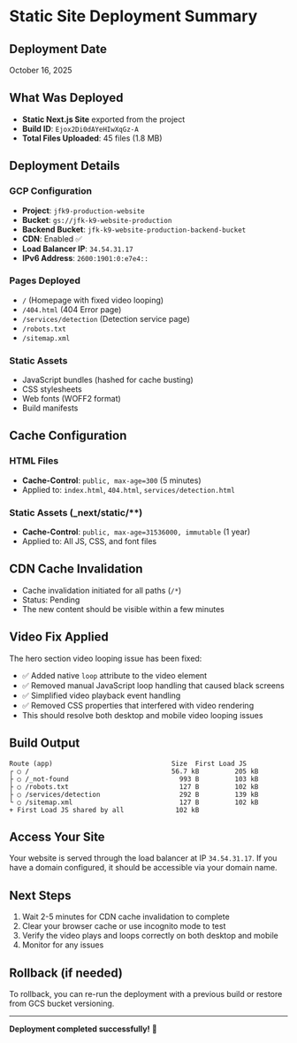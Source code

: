 # Static Site Deployment Summary

## Deployment Date
October 16, 2025

## What Was Deployed
- **Static Next.js Site** exported from the project
- **Build ID**: `Ejox2Di0dAYeHIwXqGz-A`
- **Total Files Uploaded**: 45 files (1.8 MB)

## Deployment Details

### GCP Configuration
- **Project**: `jfk9-production-website`
- **Bucket**: `gs://jfk-k9-website-production`
- **Backend Bucket**: `jfk-k9-website-production-backend-bucket`
- **CDN**: Enabled ✅
- **Load Balancer IP**: `34.54.31.17`
- **IPv6 Address**: `2600:1901:0:e7e4::`

### Pages Deployed
- `/` (Homepage with fixed video looping)
- `/404.html` (404 Error page)
- `/services/detection` (Detection service page)
- `/robots.txt`
- `/sitemap.xml`

### Static Assets
- JavaScript bundles (hashed for cache busting)
- CSS stylesheets
- Web fonts (WOFF2 format)
- Build manifests

## Cache Configuration

### HTML Files
- **Cache-Control**: `public, max-age=300` (5 minutes)
- Applied to: `index.html`, `404.html`, `services/detection.html`

### Static Assets (_next/static/**)
- **Cache-Control**: `public, max-age=31536000, immutable` (1 year)
- Applied to: All JS, CSS, and font files

## CDN Cache Invalidation
- Cache invalidation initiated for all paths (`/*`)
- Status: Pending
- The new content should be visible within a few minutes

## Video Fix Applied
The hero section video looping issue has been fixed:
- ✅ Added native `loop` attribute to the video element
- ✅ Removed manual JavaScript loop handling that caused black screens
- ✅ Simplified video playback event handling
- ✅ Removed CSS properties that interfered with video rendering
- This should resolve both desktop and mobile video looping issues

## Build Output
```
Route (app)                              Size  First Load JS
┌ ○ /                                    56.7 kB         205 kB
├ ○ /_not-found                            993 B         103 kB
├ ○ /robots.txt                            127 B         102 kB
├ ○ /services/detection                    292 B         139 kB
└ ○ /sitemap.xml                           127 B         102 kB
+ First Load JS shared by all             102 kB
```

## Access Your Site
Your website is served through the load balancer at IP `34.54.31.17`. 
If you have a domain configured, it should be accessible via your domain name.

## Next Steps
1. Wait 2-5 minutes for CDN cache invalidation to complete
2. Clear your browser cache or use incognito mode to test
3. Verify the video plays and loops correctly on both desktop and mobile
4. Monitor for any issues

## Rollback (if needed)
To rollback, you can re-run the deployment with a previous build or restore from GCS bucket versioning.

---
**Deployment completed successfully!** 🚀
